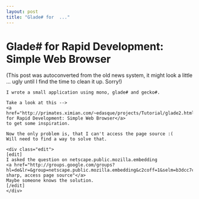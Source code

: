 ```yaml
---
layout: post
title: "Glade# for  ..."
---
```

<h1>Glade# for Rapid Development: Simple Web Browser</h1>
(This post was autoconverted from the old news system,
it might look a little ... ugly until I find the time
to clean it up.
Sorry!)

    I wrote a small application using mono, glade# and gecko#.
    
    Take a look at this -->
    <a href="http://primates.ximian.com/~edasque/projects/Tutorial/glade2.html">Glade# for Rapid Development: Simple Web Browser</a>
    to get some inspiration.
    
    Now the only problem is, that I can't access the page source :(
    Will need to find a way to solve that.
    
    <div class="edit">
    [edit]
    I asked the question on netscape.public.mozilla.embedding
    <a href="http://groups.google.com/groups?hl=de&lr=&group=netscape.public.mozilla.embedding&c2coff=1&selm=b3dcc7c9.0410201252.6414d837%40posting.google.com">"gecko-sharp, access page source"</a> 
    Maybe someone knows the solution.
    [/edit]
    </div>
    

